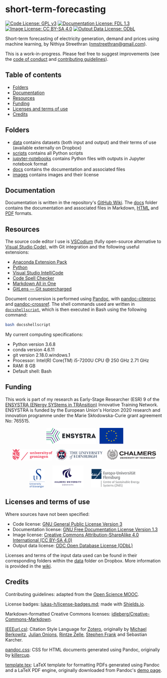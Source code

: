# short-term-forecasting <!-- omit in toc -->

[![Code License: GPL v3](https://img.shields.io/badge/code-GPL%20v3-blue.svg)](https://www.gnu.org/licenses/gpl-3.0) 
[![Documentation License: FDL 1.3](https://img.shields.io/badge/docs-FDL%20v1.3-blue.svg)](https://www.gnu.org/licenses/fdl-1.3) 
[![Image License: CC BY-SA 4.0](https://img.shields.io/badge/images-CC%20BY--SA%204.0-lightgrey.svg)](https://creativecommons.org/licenses/by-sa/4.0/)
[![Output Data License: ODbL](https://img.shields.io/badge/output%20data-ODbL-brightgreen.svg)](https://opendatacommons.org/licenses/odbl/)

Short-term forecasting of electricity generation, demand and prices using machine learning, by Nithiya Streethran (nmstreethran@gmail.com).

This is a work-in-progress. Please feel free to suggest improvements (see the [code of conduct](CODE_OF_CONDUCT.md) and [contributing guidelines](CONTRIBUTING.md)). 

## Table of contents <!-- omit in toc -->

- [Folders](#folders)
- [Documentation](#documentation)
- [Resources](#resources)
- [Funding](#funding)
- [Licenses and terms of use](#licenses-and-terms-of-use)
- [Credits](#credits)

## Folders

* [data](https://www.dropbox.com/sh/vjo4gkfk6dlye6h/AAAQNltY7-Y4N9SQYjGZDHY5a?dl=0) contains datasets (both input and output) and their terms of use (available externally on Dropbox)
* [scripts](scripts/) contains all Python scripts
* [jupyter-notebooks](jupyter-notebooks/) contains Python files with outputs in Jupyter notebook format
* [docs](docs/) contains the documentation and associated files 
* [images](images/) contains images and their license

## Documentation

Documentation is written in the repository's [GitHub Wiki](https://github.com/ENSYSTRA/short-term-forecasting/wiki). The [docs](docs/) folder contains the documentation and associated files in Markdown, [HTML](docs/index.html) and [PDF](docs/docs.pdf) formats. 

## Resources 

The source code editor I use is [VSCodium](https://vscodium.github.io/) (fully open-source alternative to [Visual Studio Code](https://code.visualstudio.com/)), with Git integration and the following useful extensions:

* [Anaconda Extension Pack](https://marketplace.visualstudio.com/items?itemName=ms-python.anaconda-extension-pack)
* [Python](https://marketplace.visualstudio.com/items?itemName=ms-python.python)
* [Visual Studio IntelliCode](https://marketplace.visualstudio.com/items?itemName=VisualStudioExptTeam.vscodeintellicode)
* [Code Spell Checker](https://marketplace.visualstudio.com/items?itemName=streetsidesoftware.code-spell-checker)
* [Markdown All in One](https://marketplace.visualstudio.com/itemdetails?itemName=yzhang.markdown-all-in-one)
* [GitLens — Git supercharged](https://marketplace.visualstudio.com/items?itemName=eamodio.gitlens)

Document conversion is performed using [Pandoc](https://pandoc.org/MANUAL.html), with [pandoc-citeproc](https://github.com/jgm/pandoc-citeproc) and [pandoc-crossref](https://github.com/lierdakil/pandoc-crossref). The shell commands used are written in [`docsshellscript`](docsshellscript), which is then executed in Bash using the following command:

```sh
bash docsshellscript
```

My current computing specifications:

* Python version 3.6.8
* conda version 4.6.11
* git version 2.18.0.windows.1
* Processor: Intel(R) Core(TM) i5-7200U CPU @ 250 GHz 2.71 GHz
* RAM: 8 GB
* Default shell: Bash

## Funding

This work is part of my research as Early-Stage Researcher (ESR) 9 of the [ENSYSTRA (ENergy SYStems in TRAnsition)](https://ensystra.eu/) Innovative Training Network. ENSYSTRA is funded by the European Union's Horizon 2020 research and innovation programme under the Marie Skłodowska-Curie grant agreement No: 765515.

<p align=center><img src="docs/logos/ensystra-ls.png" alt="ENSYSTRA" height="50" title="ENSYSTRA">&nbsp;&nbsp;&nbsp;<img src="docs/logos/eu.jpg" alt="European Union" height="50" title="European Union"></p>

<p align=center><img src="docs/logos/rug.png" alt="University of Groningen" height="35" title="University of Groningen">&nbsp;&nbsp;&nbsp;<img src="docs/logos/uoe.png" alt="University of Edinburgh" height="35" title="University of Edinburgh">&nbsp;&nbsp;&nbsp;<img src="docs/logos/chalmers.png" alt="Chalmers University of Technology" height="35" title="Chalmers University of Technology"></p>

<p align=center><img src="docs/logos/uis.png" alt="University of Stavanger" height="60" title="University of Stavanger">&nbsp;&nbsp;&nbsp;&nbsp;&nbsp;&nbsp;<img src="docs/logos/aau.png" alt="Aalborg University" height="70" title="Aalborg University">&nbsp;&nbsp;&nbsp;&nbsp;&nbsp;&nbsp;<img src="docs/logos/euf.png" alt="University of Flensburg" height="60" title="University of Flensburg"></p>

## Licenses and terms of use

Where sources have not been specified:

* Code license: [GNU General Public License Version 3](LICENSE.md)
* Documentation license: [GNU Free Documentation License Version 1.3](docs/License.md)
* Image license: [Creative Commons Attribution-ShareAlike 4.0 International (CC BY-SA 4.0)](images/LICENSE.md)
* Output data license: [ODC Open Database License (ODbL)](data/output/LICENSE.md)

Licenses and terms of the input data used can be found in their corresponding folders within the [data](https://www.dropbox.com/sh/vjo4gkfk6dlye6h/AAAQNltY7-Y4N9SQYjGZDHY5a?dl=0) folder on Dropbox. More information is provided in the [wiki](https://github.com/ENSYSTRA/short-term-forecasting/wiki).

## Credits

Contributing guidelines: adapted from the [Open Science MOOC](https://github.com/OpenScienceMOOC/Module-5-Open-Research-Software-and-Open-Source/blob/master/CONTRIBUTING.md).

License badges: [lukas-h/license-badges.md](https://gist.github.com/lukas-h/2a5d00690736b4c3a7ba); made with [Shields.io](http://shields.io/).

Markdown-formatted Creative Commons licenses: [idleberg/Creative-Commons-Markdown](https://github.com/idleberg/Creative-Commons-Markdown).

[IEEEurl.csl](docs/IEEEurl.csl): Citation Style Language for [Zotero](https://www.zotero.org/), originally by [Michael Berkowitz](mailto:mberkowi@gmu.edu), [Julian Onions](mailto:julian.onions@gmail.com), [Rintze Zelle](http://twitter.com/rintzezelle), [Stephen Frank](http://www.zotero.org/sfrank) and Sebastian Karcher.

[pandoc.css](docs/pandoc.css): CSS for HTML documents generated using Pandoc, originally by [killercup](https://gist.github.com/killercup/5917178#file-pandoc-css).

[template.tex](docs/template.tex): LaTeX template for formatting PDFs generated using Pandoc and a LaTeX PDF engine, originally downloaded from Pandoc's [demo page](https://pandoc.org/demo/template.tex).

